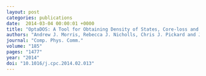 ```yaml
---
layout: post
categories: publications
date:  2014-03-04 00:00:01 +0000
title: "OptaDOS: A Tool for Obtaining Density of States, Core-loss and Optical Spectra from Electronic Structure Codes"
authors: "Andrew J. Morris, Rebecca J. Nicholls, Chris J. Pickard and Jonathan R. Yates"
journal: "Comp. Phys. Comm."
volume: "185"
pages: "1477"
year: "2014"
doi: "10.1016/j.cpc.2014.02.013"
---
```

